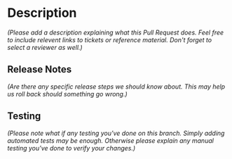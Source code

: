 # Description
_(Please add a description explaining what this Pull Request does. Feel free to include relevent links to tickets or reference material. Don't forget to select a reviewer as well.)_

## Release Notes
_(Are there any specific release steps we should know about. This may help us roll back should something go wrong.)_

## Testing
_(Please note what if any testing you've done on this branch. Simply adding automated tests may be enough. Otherwise please explain any manual testing you've done to verify your changes.)_
